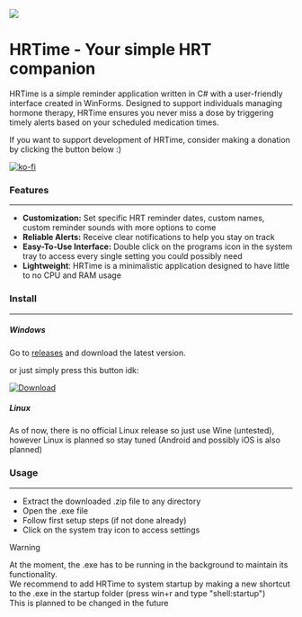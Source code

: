 

![](https://ayuworks.xyz/banner.png)





HRTime - Your simple HRT companion
=============
HRTime is a simple reminder application written in C# with a user-friendly interface created in WinForms. Designed to support individuals managing hormone therapy, HRTime ensures you never miss a dose by triggering timely alerts based on your scheduled medication times.

If you want to support development of HRTime, consider making a donation by clicking the button below :)

[![ko-fi](https://ko-fi.com/img/githubbutton_sm.svg)](https://ko-fi.com/X8X54LSTQ)

### Features

------------


- **Customization:** Set specific HRT reminder dates, custom names, custom reminder sounds with more options to come
- **Reliable Alerts:** Receive clear notifications to help you stay on track
- **Easy-To-Use Interface:** Double click on the programs icon in the system tray to access every single setting you could possibly need
- **Lightweight**: HRTime is a minimalistic application designed to have little to no CPU and RAM usage 
### Install

------------


##### Windows

Go to [releases](http://github.com/ayukovt/HRTime/releases) and download the latest version.

or just simply press this button idk:

[![Download](https://ayuworks.xyz/thumb.png)](https://github.com/ayukovt/HRTime/releases/download/v0.11a/HRTime.zip)

##### Linux

As of now, there is no official Linux release so just use Wine (untested), however Linux is planned so stay tuned (Android and possibly iOS is also planned)


### Usage

------------

- Extract the downloaded .zip file to any directory
- Open the .exe file
- Follow first setup steps (if not done already)
- Click on the system tray icon to access settings
> [!WARNING] 
> At the moment, the .exe has to be running in the background to maintain its functionality.\
> We recommend to add HRTime to system startup by making a new shortcut to the .exe in the startup folder (press win+r and type "shell:startup")\
> This is planned to be changed in the future
